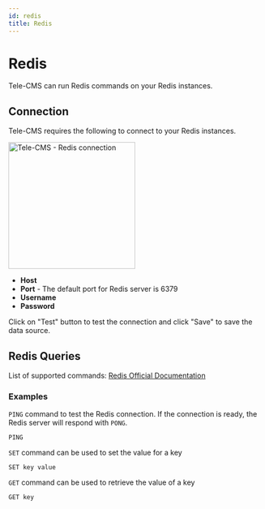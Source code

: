 ```yaml
---
id: redis
title: Redis
---
```


# Redis

Tele-CMS can run Redis commands on your Redis instances.

## Connection

Tele-CMS requires the following to connect to your Redis instances.

<img class="screenshot-full" src="/img/redis/connect.png" alt="Tele-CMS - Redis connection" height="250"/>

- **Host**
- **Port** - The default port for Redis server is 6379
- **Username**
- **Password**

Click on "Test" button to test the connection and click "Save" to save the data source.

## Redis Queries

List of supported commands: [Redis Official Documentation](https://redis.io/commands)

### Examples

`PING` command to test the Redis connection. If the connection is ready, the Redis server will respond with `PONG`.

```shell
PING
```

`SET` command can be used to set the value for a key

```shell
SET key value
```

`GET` command can be used to retrieve the value of a key

```shell
GET key
```
